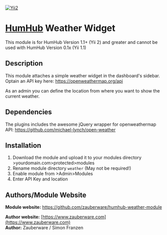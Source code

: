 [![Yii2](https://img.shields.io/badge/Powered_by-Yii_Framework-green.svg?style=flat)](http://www.yiiframework.com/)

# [HumHub](https://github.com/humhub/humhub) Weather Widget

This module is for HumHub Version 1.1+ (Yii 2) and greater and cannot be used with HumHub Version 0.1x (Yii 1.1)


## Description

This module attaches a simple weather widget in the dashboard's sidebar. Optain an API key here: https://openweathermap.org/api

As an admin you can define the location from where you want to show the current weather.

## Dependencies

The plugins includes the awesome jQuery wrapper for openweathermap API: <https://github.com/michael-lynch/open-weather>
    
## Installation
1. Download the module and upload it to your modules directory >yourdomain.com>protected>modules
2. Rename module directory ```weather``` (May not be required!)
3. Enable module from >Admin>Modules
4. Enter API Key and location


## Authors/Module Website

__Module website:__ <https://github.com/zauberware/humhub-weather-module>  

__Author website:__ [https://www.zauberware.com](https://www.zauberware.com)    
__Author:__ Zauberware / Simon Franzen    
